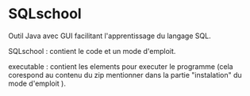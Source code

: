 # SQLschool
Outil Java avec GUI facilitant l'apprentissage du langage SQL.

SQLschool : contient le code et un mode d'emploit.

executable : contient les elements pour executer le programme (cela corespond au contenu du zip mentionner dans la partie "instalation" du mode d'emploit ).
